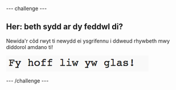 --- challenge ---
## Her: beth sydd ar dy feddwl di?
Newida'r côd rwyt ti newydd ei ysgrifennu i ddweud rhywbeth mwy diddorol amdano ti!

![screenshot](images/me-mind.png)

--- /challenge ---
